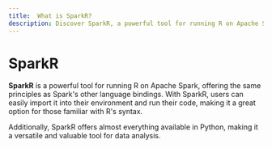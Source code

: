 ```yaml
---
title:  What is SparkR?
description: Discover SparkR, a powerful tool for running R on Apache Spark. Learn about its features, how it aligns with Spark's other language bindings, and its versatility for data analysis.
---
```


# SparkR

**SparkR** is a powerful tool for running R on Apache Spark, offering the same principles as Spark's other language bindings. With SparkR, users can easily import it into their environment and run their code, making it a great option for those familiar with R's syntax.

Additionally, SparkR offers almost everything available in Python, making it a versatile and valuable tool for data analysis.
